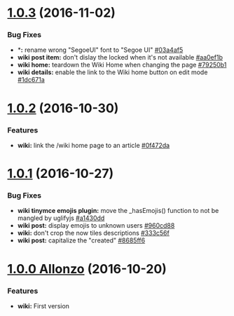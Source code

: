 <a name="1.0.3"></a>
# [1.0.3](https://github.com/CodeCorico/allons-y-wiki/compare/1.0.2...1.0.3) (2016-11-02)

### Bug Fixes
* ***:** rename wrong "SegoeUI" font to "Segoe UI" [#03a4af5](https://github.com/CodeCorico/allons-y-wiki/commit/03a4af5)
* **wiki post item:** don't dislay the locked when it's not available [#aa0ef1b](https://github.com/CodeCorico/allons-y-wiki/commit/aa0ef1b)
* **wiki home:** teardown the Wiki Home when changing the page [#79250b1](https://github.com/CodeCorico/allons-y-wiki/commit/79250b1)
* **wiki details:** enable the link to the Wiki home button on edit mode [#1dc671a](https://github.com/CodeCorico/allons-y-wiki/commit/1dc671a)

<a name="1.0.2"></a>
# [1.0.2](https://github.com/CodeCorico/allons-y-wiki/compare/1.0.1...1.0.2) (2016-10-30)

### Features
* **wiki:** link the /wiki home page to an article [#0f472da](https://github.com/CodeCorico/allons-y-wiki/commit/0f472da)

<a name="1.0.1"></a>
# [1.0.1](https://github.com/CodeCorico/allons-y-wiki/compare/1.0.0...1.0.1) (2016-10-27)

### Bug Fixes
* **wiki tinymce emojis plugin:** move the _hasEmojis() function to not be mangled by uglifyjs [#a1430dd](https://github.com/CodeCorico/allons-y-wiki/commit/a1430dd)
* **wiki post:** display emojis to unknown users [#960cd88](https://github.com/CodeCorico/allons-y-wiki/commit/960cd88)
* **wiki:** don't crop the now tiles descriptions [#333c56f](https://github.com/CodeCorico/allons-y-wiki/commit/333c56f)
* **wiki post:** capitalize the "created" [#8685ff6](https://github.com/CodeCorico/allons-y-wiki/commit/8685ff6)

<a name="1.0.0"></a>
# [1.0.0 Allonzo](https://github.com/CodeCorico/allons-y-wiki/releases/tag/1.0.0) (2016-10-20)

### Features

* **wiki:** First version
